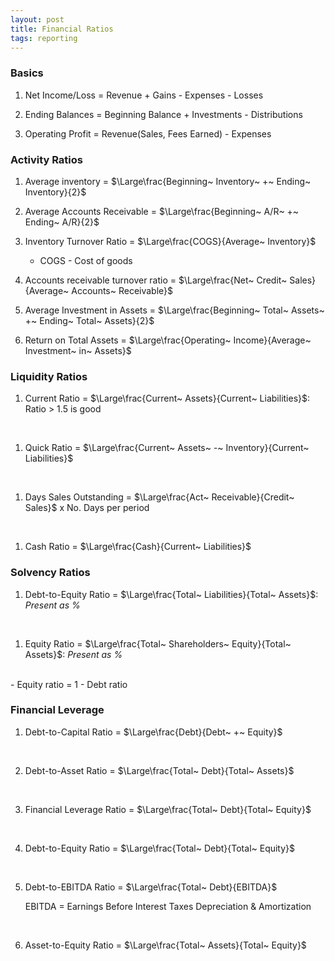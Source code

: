 ```yaml
---
layout: post
title: Financial Ratios
tags: reporting
---
```



### Basics

1. Net Income/Loss = Revenue + Gains - Expenses - Losses

2. Ending Balances = Beginning Balance + Investments - Distributions

3. Operating Profit = Revenue(Sales, Fees Earned) - Expenses 

### Activity Ratios

1. Average inventory = $\Large\frac{Beginning~ Inventory~ +~ Ending~ Inventory}{2}$

2. Average Accounts Receivable = $\Large\frac{Beginning~ A/R~ +~ Ending~ A/R}{2}$

3. Inventory Turnover Ratio = $\Large\frac{COGS}{Average~ Inventory}$
   - COGS - Cost of goods

4. Accounts receivable turnover ratio = $\Large\frac{Net~ Credit~ Sales}{Average~ Accounts~ Receivable}$

5. Average Investment in Assets =  $\Large\frac{Beginning~ Total~ Assets~ +~ Ending~ Total~ Assets}{2}$
   
6. Return on Total Assets = $\Large\frac{Operating~ Income}{Average~ Investment~ in~ Assets}$

### Liquidity Ratios

1. Current Ratio = $\Large\frac{Current~ Assets}{Current~ Liabilities}$: Ratio > 1.5 is good     
<br>

1. Quick Ratio = $\Large\frac{Current~ Assets~ -~ Inventory}{Current~ Liabilities}$   
<br>

1. Days Sales Outstanding = $\Large\frac{Act~ Receivable}{Credit~ Sales}$ x No. Days per period   
<br>

1. Cash Ratio = $\Large\frac{Cash}{Current~ Liabilities}$  

### Solvency Ratios

1. Debt-to-Equity Ratio = $\Large\frac{Total~ Liabilities}{Total~ Assets}$: *Present as %*   
<br>

1. Equity Ratio = $\Large\frac{Total~ Shareholders~ Equity}{Total~ Assets}$: *Present as %*   
<br> 
   - Equity ratio = 1 - Debt ratio   

### Financial Leverage

1. Debt-to-Capital Ratio = $\Large\frac{Debt}{Debt~ +~ Equity}$   
<br>

2. Debt-to-Asset Ratio = $\Large\frac{Total~ Debt}{Total~ Assets}$    
<br>

3. Financial Leverage Ratio = $\Large\frac{Total~ Debt}{Total~ Equity}$    
<br>

4. Debt-to-Equity Ratio = $\Large\frac{Total~ Debt}{Total~ Equity}$   
<br>

5. Debt-to-EBITDA Ratio = $\Large\frac{Total~ Debt}{EBITDA}$   

   EBITDA = Earnings Before Interest Taxes Depreciation & Amortization   
<br>

6. Asset-to-Equity Ratio = $\Large\frac{Total~ Assets}{Total~ Equity}$   
